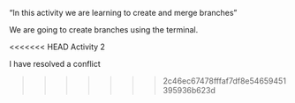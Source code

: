 “In this activity we are learning to create and merge branches” 

We are going to create branches using the terminal. 

<<<<<<< HEAD
Activity 2 

I have resolved a conflict 
>>>>>>> 2c46ec67478fffaf7df8e54659451395936b623d
